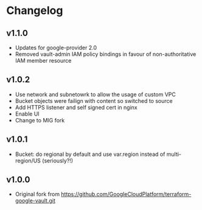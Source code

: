 # Changelog

## v1.1.0
* Updates for google-provider 2.0
* Removed vault-admin IAM policy bindings in favour of non-authoritative IAM member resource

## v1.0.2
* Use network and subnetowrk to allow the usage of custom VPC
* Bucket objects were failign with content so switched to source
* Add HTTPS listener and self signed cert in nginx
* Enable UI
* Change to MIG fork

## v1.0.1
* Bucket: do regional by default and use var.region instead of multi-region/US (seriously?!)

## v1.0.0
* Original fork from https://github.com/GoogleCloudPlatform/terraform-google-vault.git
